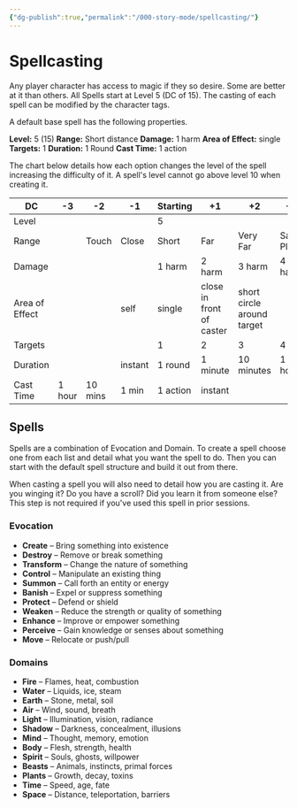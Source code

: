 ```yaml
---
{"dg-publish":true,"permalink":"/000-story-mode/spellcasting/"}
---
```


# Spellcasting

Any player character has access to magic if they so desire. Some are better at it than others.  All Spells start at Level 5 (DC of 15). The casting of each spell can be modified by the character tags.

A default base spell has the following properties.

**Level:** 5 (15)
**Range:** Short distance
**Damage:** 1 harm
**Area of Effect:** single
**Targets:** 1
**Duration:** 1 Round
**Cast Time:** 1 action

The chart below details how each option changes the level of the spell increasing the difficulty of it.  A spell's level cannot go above level 10 when creating it.

| DC             | -3     | -2      | -1      | Starting | +1                       | +2                         | +3         | +4    |
| -------------- | ------ | ------- | ------- | -------- | ------------------------ | -------------------------- | ---------- | ----- |
| Level          |        |         |         | 5        |                          |                            |            |       |
| Range          |        | Touch   | Close   | Short    | Far                      | Very Far                   | Same Plane |       |
| Damage         |        |         |         | 1 harm   | 2 harm                   | 3 harm                     | 4 harm     |       |
| Area of Effect |        |         | self    | single   | close in front of caster | short circle around target |            |       |
| Targets        |        |         |         | 1        | 2                        | 3                          | 4          | 5     |
| Duration       |        |         | instant | 1 round  | 1 minute                 | 10 minutes                 | 1 hour     | 1 day |
| Cast Time      | 1 hour | 10 mins | 1 min   | 1 action | instant                  |                            |            |       |

## Spells

Spells are a combination of Evocation and Domain.  To create a spell choose one from each list and detail what you want the spell to do.  Then you can start with the default spell structure and build it out from there.

When casting a spell you will also need to detail how you are casting it. Are you winging it? Do you have a scroll?  Did you learn it from someone else?  This step is not required if you've used this spell in prior sessions.

### Evocation

- **Create** – Bring something into existence
- **Destroy** – Remove or break something
- **Transform** – Change the nature of something
- **Control** – Manipulate an existing thing
- **Summon** – Call forth an entity or energy
- **Banish** – Expel or suppress something
- **Protect** – Defend or shield
- **Weaken** – Reduce the strength or quality of something
- **Enhance** – Improve or empower something
- **Perceive** – Gain knowledge or senses about something
- **Move** – Relocate or push/pull


### Domains

- **Fire** – Flames, heat, combustion
- **Water** – Liquids, ice, steam
- **Earth** – Stone, metal, soil
- **Air** – Wind, sound, breath
- **Light** – Illumination, vision, radiance
- **Shadow** – Darkness, concealment, illusions
- **Mind** – Thought, memory, emotion
- **Body** – Flesh, strength, health
- **Spirit** – Souls, ghosts, willpower
- **Beasts** – Animals, instincts, primal forces
- **Plants** – Growth, decay, toxins
- **Time** – Speed, age, fate
- **Space** – Distance, teleportation, barriers